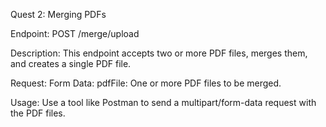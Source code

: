 Quest 2: Merging PDFs


Endpoint: POST /merge/upload


Description: This endpoint accepts two or more PDF files, 
merges them, and creates a single PDF file.



Request:
Form Data:
pdfFile: One or more PDF files to be merged.


 
Usage:
Use a tool like Postman to send a multipart/form-data request with the PDF files.